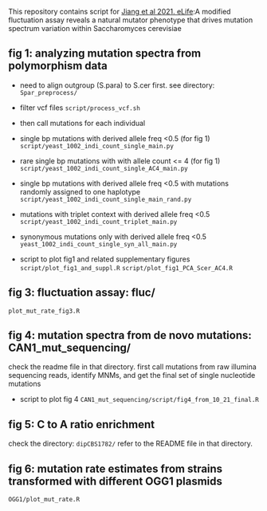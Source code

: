 This repository contains script for [Jiang et al 2021. eLife](https://elifesciences.org/articles/68285):A modified fluctuation assay reveals a natural mutator phenotype that drives mutation spectrum variation within Saccharomyces cerevisiae

## fig 1: analyzing mutation spectra from polymorphism data  

- need to align outgroup (S.para) to S.cer first.
see directory: `Spar_preprocess/`

- filter vcf files
`script/process_vcf.sh`

- then call mutations for each individual
- single bp mutations with derived allele freq <0.5 (for fig 1)
`script/yeast_1002_indi_count_single_main.py`
- rare single bp mutations with with allele count <= 4 (for fig 1)
`script/yeast_1002_indi_count_single_AC4_main.py`

- single bp mutations with derived allele freq <0.5 with mutations randomly assigned to one haplotype
`script/yeast_1002_indi_count_single_main_rand.py`

- mutations with triplet context with derived allele freq <0.5
`script/yeast_1002_indi_count_triplet_main.py`

- synonymous mutations only with derived allele freq <0.5
`yeast_1002_indi_count_single_syn_all_main.py`

- script to plot fig1 and related supplementary figures
`script/plot_fig1_and_suppl.R`
`script/plot_fig1_PCA_Scer_AC4.R`

## fig 3: fluctuation assay: fluc/
`plot_mut_rate_fig3.R`

## fig 4: mutation spectra from de novo mutations: CAN1_mut_sequencing/ 

check the readme file in that directory. first call mutations from raw illumina sequencing reads, identify MNMs, and get the final set of single nucleotide mutations

- script to plot fig 4
`CAN1_mut_sequencing/script/fig4_from_10_21_final.R`

## fig 5: C to A ratio enrichment

check the directory: `dipCBS1782/`
refer to the README file in that directory. 

## fig 6: mutation rate estimates from strains transformed with different OGG1 plasmids

`OGG1/plot_mut_rate.R`
